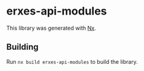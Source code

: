 # erxes-api-modules

This library was generated with [Nx](https://nx.dev).

## Building

Run `nx build erxes-api-modules` to build the library.
